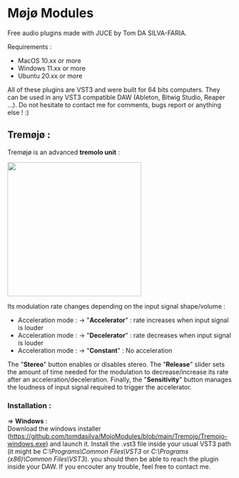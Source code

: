 # Møjø Modules
Free audio plugins made with JUCE by Tom DA SILVA-FARIA. 
  
Requirements : 
  - MacOS 10.xx or more 
  - Windows 11.xx or more 
  - Ubuntu 20.xx or more   

All of these plugins are VST3 and were built for 64 bits computers. They can be used in any VST3 compatible DAW (Ableton, Bitwig Studio, Reaper ...). 
Do not hesitate to contact me for comments, bugs report or anything else ! :) 

## Tremøjø :
Tremøjø is an advanced **tremolo unit** :    
  
<img src="https://github.com/tomdasilva/MojoModules/blob/main/Tremojo/Tremojo.png" width="300">  
  
Its modulation rate changes depending on the input signal shape/volume :  
  - Acceleration mode : -> "**Accelerator**" : rate increases when input signal is louder
  - Acceleration mode : -> "**Decelerator**" : rate decreases when input signal is louder
  - Acceleration mode : -> "**Constant**" : No acceleration 
  
The "**Stereo**" button enables or disables stereo. The "**Release**" slider sets the amount of time needed for the modulation to decrease/increase its rate after an acceleration/deceleration. Finally, the "**Sensitivity**" button manages the loudness of input signal required to trigger the accelerator. 

### Installation : 
$\Rightarrow$ **Windows** :   
Download the windows installer (https://github.com/tomdasilva/MojoModules/blob/main/Tremojo/Tremojo-windows.exe) and launch it. Install the .vst3 file inside your usual VST3 path (it might be *C:\Programs\Common Files\VST3* or *C:\Programs (x86)\Common Files\VST3*). you should then be able to reach the plugin inside your DAW. If you encouter any trouble, feel free to contact me. 
